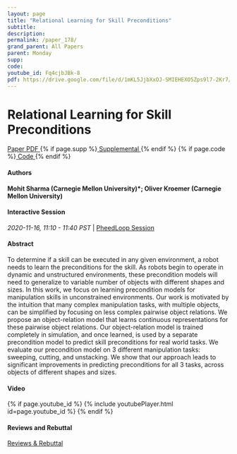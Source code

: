 ```yaml
---
layout: page
title: "Relational Learning for Skill Preconditions"
subtitle: 
description:
permalink: /paper_178/
grand_parent: All Papers
parent: Monday
supp: 
code: 
youtube_id: Fq4cjbJBk-8
pdf: https://drive.google.com/file/d/1mKL5JjbXxOJ-SMIEHEXO5Zps9l7-2Kr7/view
---
```


# Relational Learning for Skill Preconditions

<a href="https://drive.google.com/file/d/1mKL5JjbXxOJ-SMIEHEXO5Zps9l7-2Kr7/view" target="_blank" rel="noopener noreferrer" class="btn btn-blue"><i class="fa fa-file-text-o" aria-hidden="true"></i> Paper PDF </a> {% if page.supp %}<a href="" target="_blank" rel="noopener noreferrer" class="btn btn-green"><i class="fa fa-file-text-o" aria-hidden="true"></i> Supplemental </a>{% endif %} {% if page.code %}<a href="" target="_blank" rel="noopener noreferrer" class="btn"><i class="fa fa-github" aria-hidden="true"></i> Code </a>{% endif %} 

#### Authors
**Mohit Sharma (Carnegie Mellon University)*; Oliver Kroemer (Carnegie Mellon University)**

#### Interactive Session
<em>2020-11-16, 11:10 - 11:40 PST </em> | <a href="https://pheedloop.com/corl2020/virtual/?page=sessions&section=SESJ0HA0IT1FYO3SH" target="_blank" rel="noopener noreferrer"> PheedLoop Session <i class="fa fa-external-link" aria-hidden="true"></i> </a> 

#### Abstract
To determine if a skill can be executed in any given environment, a robot needs to learn the preconditions for the skill. As robots begin to operate in dynamic and unstructured environments, these precondition models will need to generalize to variable number of objects with different shapes and sizes. In this work, we focus on learning precondition models for manipulation skills in unconstrained environments.
Our work is motivated by the intuition that many complex manipulation tasks, with multiple objects, can be simplified by focusing on less complex pairwise object relations. We propose an object-relation model that learns continuous representations for these pairwise object relations.  Our object-relation model is trained completely in simulation, and once learned, is used by a separate precondition model to predict skill preconditions for real world tasks. We evaluate our precondition model on 3 different manipulation tasks: sweeping, cutting, and unstacking.  We show that our approach leads to significant improvements in predicting preconditions for all 3 tasks, across objects of different shapes and sizes.

#### Video
{% if page.youtube_id %}
{% include youtubePlayer.html id=page.youtube_id %}
{% endif %}

#### Reviews and Rebuttal
<a href="https://drive.google.com/file/d/1GW4o2pNQYbP1SETzoDZKKK_-H4TmSm26/view" target="_blank" rel="noopener noreferrer" class="btn btn-purple"><i class="fa fa-pencil-square-o" aria-hidden="true"></i> Reviews & Rebuttal </a>

